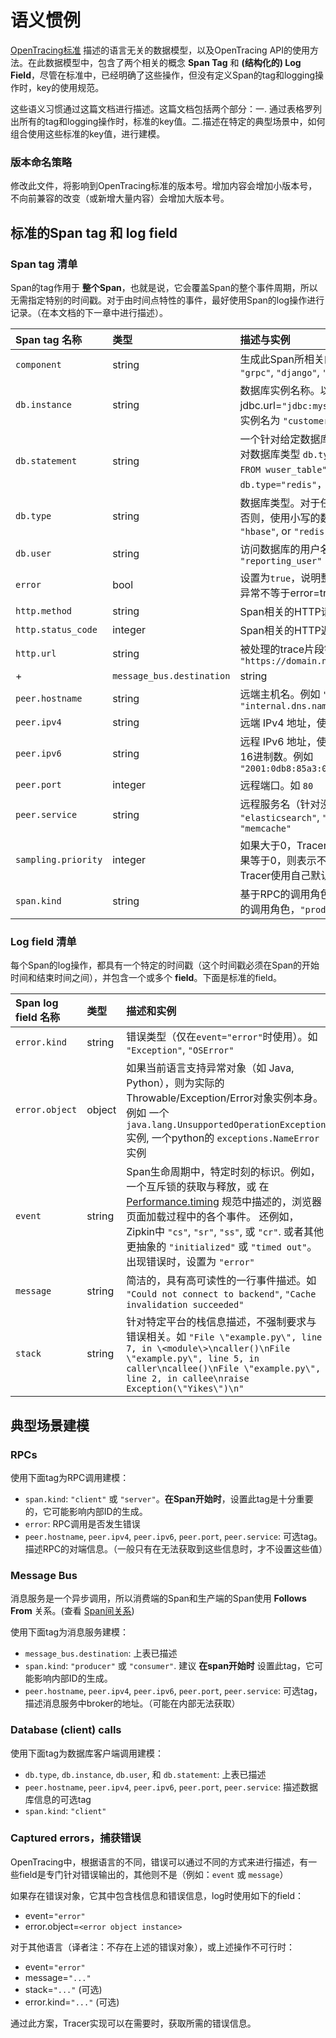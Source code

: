 # 语义惯例

[OpenTracing标准](./specification.md) 描述的语言无关的数据模型，以及OpenTracing API的使用方法。在此数据模型中，包含了两个相关的概念 **Span Tag** 和 **(结构化的) Log Field**，尽管在标准中，已经明确了这些操作，但没有定义Span的tag和logging操作时，key的使用规范。

这些语义习惯通过这篇文档进行描述。这篇文档包括两个部分：一. 通过表格罗列出所有的tag和logging操作时，标准的key值。二.描述在特定的典型场景中，如何组合使用这些标准的key值，进行建模。

### 版本命名策略

修改此文件，将影响到OpenTracing标准的版本号。增加内容会增加小版本号，不向前兼容的改变（或新增大量内容）会增加大版本号。

## 标准的Span tag 和 log field

### Span tag 清单

Span的tag作用于 **整个Span**，也就是说，它会覆盖Span的整个事件周期，所以无需指定特别的时间戳。对于由时间点特性的事件，最好使用Span的log操作进行记录。（在本文档的下一章中进行描述）。

| Span tag 名称 | 类型 | 描述与实例 |
|:--------------|:-----|:-------------------|
| `component` | string  | 生成此Span所相关的软件包，框架，类库或模块。如 `"grpc"`, `"django"`, `"JDBI"`. |
| `db.instance` | string | 数据库实例名称。以Java为例，如果 jdbc.url=`"jdbc:mysql://127.0.0.1:3306/customers"`，实例名为 `"customers"`. |
| `db.statement` | string | 一个针对给定数据库类型的数据库访问语句。例如， 针对数据库类型 `db.type="SQL"`，语句可能是 `"SELECT * FROM wuser_table"`; 针对数据库类型为 `db.type="redis"`，语句可能是 `"SET mykey 'WuValue'"`. |
| `db.type` | string | 数据库类型。对于任何支持SQL的数据库，取值为 `"sql"`. 否则，使用小写的数据类型名称，如 `"cassandra"`, `"hbase"`, or `"redis"`. |
| `db.user` | string | 访问数据库的用户名。如 `"readonly_user"` 或 `"reporting_user"` |
| `error` | bool | 设置为`true`，说明整个Span失败。译者注：Span内发生异常不等于error=true，这里由被监控的应用系统决定 |
| `http.method` | string | Span相关的HTTP请求方法。例如 `"GET"`, `"POST"` |
| `http.status_code` | integer | Span相关的HTTP返回码。例如 200, 503, 404 |
| `http.url` | string | 被处理的trace片段锁对应的请求URL。 例如 `"https://domain.net/path/to?resource=here"` |
+| `message_bus.destination` | string | 消息投递或交换的地址。例如，在Kafka中，在生产者或消费者两端，可以使用此tag来存储`"topic name"`。|
| `peer.hostname` | string | 远端主机名。例如 `"opentracing.io"`, `"internal.dns.name"` |
| `peer.ipv4` | string | 远端 IPv4 地址，使用 `.` 分隔。例如 `"127.0.0.1"` |
| `peer.ipv6` | string | 远程 IPv6 地址，使用冒号分隔的元祖，每个元素为4位16进制数。例如 `"2001:0db8:85a3:0000:0000:8a2e:0370:7334"` |
| `peer.port` | integer | 远程端口。如 `80` |
| `peer.service` | string | 远程服务名（针对没有被标准化定义的`"service"`）。例如 `"elasticsearch"`, `"a_custom_microservice"`, `"memcache"` |
| `sampling.priority` | integer | 如果大于0，Tracer实现应该尽可能捕捉这个调用链。如果等于0，则表示不需要捕捉此调用链。如不存在，Tracer使用自己默认的采样机制。|
| `span.kind` | string | 基于RPC的调用角色，`"client"` 或 `"server"`. 基于消息的调用角色，`"producer"` 或 `"consumer"`|

### Log field 清单

每个Span的log操作，都具有一个特定的时间戳（这个时间戳必须在Span的开始时间和结束时间之间），并包含一个或多个 **field**。下面是标准的field。

| Span log field 名称 | 类型    | 描述和实例 |
|:--------------------|:--------|:-------------------|
| `error.kind` | string | 错误类型（仅在`event="error"`时使用）。如 `"Exception"`, `"OSError"` |
| `error.object` | object | 如果当前语言支持异常对象（如 Java, Python），则为实际的Throwable/Exception/Error对象实例本身。例如 一个 `java.lang.UnsupportedOperationException` 实例, 一个python的 `exceptions.NameError` 实例 |
| `event` | string | Span生命周期中，特定时刻的标识。例如，一个互斥锁的获取与释放，或 在[Performance.timing](https://developer.mozilla.org/en-US/docs/Web/API/PerformanceTiming) 规范中描述的，浏览器页面加载过程中的各个事件。 还例如，Zipkin中 `"cs"`, `"sr"`, `"ss"`, 或 `"cr"`. 或者其他更抽象的 `"initialized"` 或 `"timed out"`。出现错误时，设置为 `"error"` |
| `message` | string | 简洁的，具有高可读性的一行事件描述。如 `"Could not connect to backend"`, `"Cache invalidation succeeded"` |
| `stack` | string | 针对特定平台的栈信息描述，不强制要求与错误相关。如 `"File \"example.py\", line 7, in \<module\>\ncaller()\nFile \"example.py\", line 5, in caller\ncallee()\nFile \"example.py\", line 2, in callee\nraise Exception(\"Yikes\")\n"` |

## 典型场景建模

### RPCs

使用下面tag为RPC调用建模：

- `span.kind`: `"client"` 或 `"server"`。**在Span开始时**，设置此tag是十分重要的，它可能影响内部ID的生成。
- `error`: RPC调用是否发生错误
- `peer.hostname`, `peer.ipv4`, `peer.ipv6`, `peer.port`, `peer.service`: 可选tag。描述RPC的对端信息。（一般只有在无法获取到这些信息时，才不设置这些值）

### Message Bus

消息服务是一个异步调用，所以消费端的Span和生产端的Span使用 **Follows From** 关系。(查看 [Span间关系](./specification.md#references-between-spans))

使用下面tag为消息服务建模：

- `message_bus.destination`: 上表已描述
- `span.kind`: `"producer"` 或 `"consumer"`. 建议 **在span开始时** 设置此tag，它可能影响内部ID的生成。
- `peer.hostname`, `peer.ipv4`, `peer.ipv6`, `peer.port`, `peer.service`: 可选tag，描述消息服务中broker的地址。（可能在内部无法获取）

### Database (client) calls

使用下面tag为数据库客户端调用建模：

- `db.type`, `db.instance`, `db.user`, 和 `db.statement`: 上表已描述
- `peer.hostname`, `peer.ipv4`, `peer.ipv6`, `peer.port`, `peer.service`: 描述数据库信息的可选tag
- `span.kind`: `"client"`

### Captured errors，捕获错误

OpenTracing中，根据语言的不同，错误可以通过不同的方式来进行描述，有一些field是专门针对错误输出的，其他则不是（例如：`event` 或 `message`）

如果存在错误对象，它其中包含栈信息和错误信息，log时使用如下的field：

- event=`"error"`
- error.object=`<error object instance>`

对于其他语言（译者注：不存在上述的错误对象），或上述操作不可行时：

- event=`"error"`
- message=`"..."`
- stack=`"..."` (可选)
- error.kind=`"..."` (可选)

通过此方案，Tracer实现可以在需要时，获取所需的错误信息。
